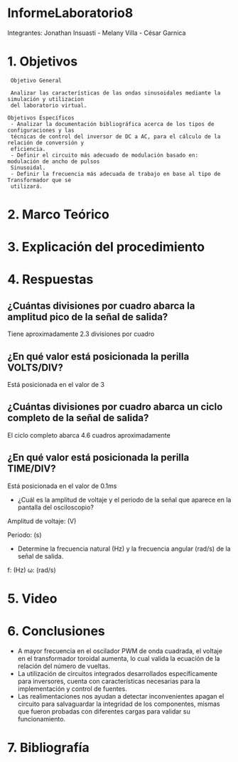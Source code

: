 # InformeLaboratorio8

Integrantes: Jonathan Insuasti - Melany  Villa - César Garnica 

# 1. Objetivos 

     Objetivo General
     
     Analizar las características de las ondas sinusoidales mediante la simulación y utilizacion 
     del laboratorio virtual.
    
    Objetivos Específicos
     - Analizar la documentación bibliográfica acerca de los tipos de configuraciones y las
     técnicas de control del inversor de DC a AC, para el cálculo de la relación de conversión y
     eficiencia.
     - Definir el circuito más adecuado de modulación basado en: modulación de ancho de pulsos
     Sinusoidal.
     - Definir la frecuencia más adecuada de trabajo en base al tipo de Transformador que se
     utilizará.

# 2. Marco Teórico



# 3. Explicación  del procedimiento


#  4. Respuestas 




## ¿Cuántas divisiones por cuadro abarca la amplitud pico de la señal de salida?

Tiene aproximadamente 2.3 divisiones por cuadro

## ¿En qué valor está posicionada la perilla VOLTS/DIV?

Está posicionada en el valor de 3

## ¿Cuántas divisiones por cuadro abarca un ciclo completo de la señal de salida?

El ciclo completo abarca 4.6 cuadros aproximadamente

## ¿En qué valor está posicionada la perilla TIME/DIV?

Está posicionada en el valor de 0.1ms

- ¿Cuál es la amplitud de voltaje y el periodo de la señal que aparece en la pantalla del osciloscopio?

Amplitud de voltaje:  (V) 

Periodo:  (s)

- Determine la frecuencia natural (Hz) y la frecuencia angular (rad/s) de la señal de salida.

f: (Hz)
ω:  (rad/s)

# 5. Video



# 6. Conclusiones

- A mayor frecuencia en el oscilador PWM de onda cuadrada, el voltaje en el transformador
toroidal aumenta, lo cual valida la ecuación de la relación del número de vueltas.
- La utilización de circuitos integrados desarrollados específicamente para inversores,
cuenta con características necesarias para la implementación y control de fuentes.
- Las realimentaciones nos ayudan a detectar inconvenientes apagan el circuito para salvaguardar
la integridad de los componentes, mismas que fueron probadas con diferentes cargas para validar
su funcionamiento.


# 7. Bibliografía 

